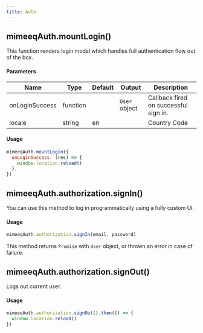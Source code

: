 ```yaml
---
title: Auth
---
```


## mimeeqAuth.mountLogin()

This function renders login modal which handles full authentication flow out of the box.

#### Parameters

| Name           | Type     | Default | Output        | Description                           |
| -------------- | -------- | ------- | ------------- | ------------------------------------- |
| onLoginSuccess | function |         | `User` object | Callback fired on successful sign in. |
| locale         | string   | en      |               | Country Code                          |

#### Usage

```js
mimeeqAuth.mountLogin({
  onLoginSuccess: (res) => {
    window.location.reload()
  },
})
```

## mimeeqAuth.authorization.signIn()

You can use this method to log in programmatically using a fully custom UI.

#### Usage

```js
mimeeqAuth.authorization.signIn(email, password)
```

This method returns `Promise` with `User` object, or thrown an error in case of failure.

## mimeeqAuth.authorization.signOut()

Logs out current user.

#### Usage

```js
mimeeqAuth.authorization.signOut().then(() => {
  window.location.reload()
})
```
